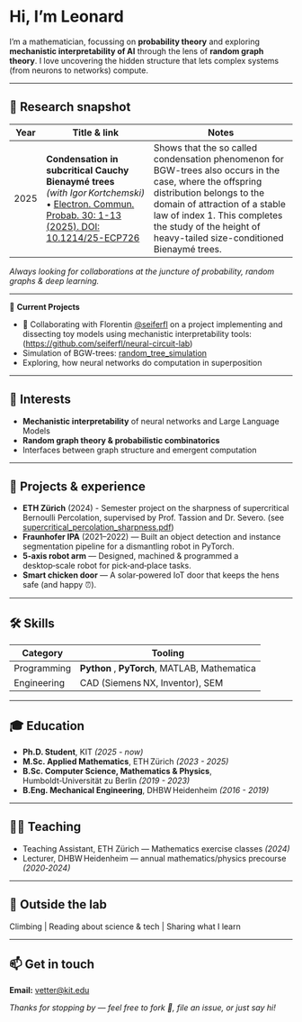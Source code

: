 # Hi, I’m Leonard

I’m a mathematician, focussing on **probability theory** and exploring **mechanistic interpretability of AI** through the lens of **random graph theory**. I love uncovering the hidden structure that lets complex systems (from neurons to networks) compute.

---

## 🔬 Research snapshot

| Year | Title & link | Notes |
|------|--------------|-------|
| 2025 | **Condensation in subcritical Cauchy Bienaymé trees** <br>*(with Igor Kortchemski)* • [Electron. Commun. Probab. 30: 1-13 (2025). DOI: 10.1214/25-ECP726](https://doi.org/10.1214/25-ECP726) | Shows that the so called condensation phenomenon for BGW-trees also occurs in the case, where the offspring distribution belongs to the domain of attraction of a stable law of index 1. This completes the study of the height of heavy-tailed size-conditioned Bienaymé trees.

*Always looking for collaborations at the juncture of probability, random graphs & deep learning.*

---

🚧 **Current Projects**  
- 🤝 Collaborating with Florentin [@seiferfl](https://github.com/seiferfl) on a project implementing and dissecting toy models using mechanistic interpretability tools: (https://github.com/seiferfl/neural-circuit-lab)
- Simulation of BGW-trees: [random_tree_simulation](https://github.com/leonardvetter/random_tree_simulation.git)
-  Exploring, how neural networks do computation in superposition

---

## 🎯 Interests

- **Mechanistic interpretability** of neural networks and Large Language Models
- **Random graph theory & probabilistic combinatorics**
- Interfaces between graph structure and emergent computation

---

## 💼 Projects & experience

- **ETH Zürich** (2024) - Semester project on the sharpness of supercritical Bernoulli Percolation, supervised by Prof. Tassion and Dr. Severo. (see [supercritical_percolation_sharpness.pdf](https://github.com/leonardvetter/leonardvetter/blob/main/supercritical_percolation_sharpness.pdf))
- **Fraunhofer IPA** (2021–2022) — Built an object detection and instance segmentation pipeline for a dismantling robot in PyTorch.
- **5‑axis robot arm** — Designed, machined & programmed a desktop‑scale robot for pick‑and‑place tasks.
- **Smart chicken door** — A solar‑powered IoT door that keeps the hens safe (and happy ⏰).

---

## 🛠️ Skills

| Category | Tooling |
|----------|---------|
| Programming | **Python** , **PyTorch**, MATLAB, Mathematica |
| Engineering | CAD (Siemens NX, Inventor), SEM |

---

## 🎓 Education
- **Ph.D. Student**, KIT *(2025 - now)*
- **M.Sc. Applied Mathematics**, ETH Zürich *(2023 - 2025)*
- **B.Sc. Computer Science, Mathematics & Physics**, Humboldt‑Universität zu Berlin *(2019 - 2023)* 
- **B.Eng. Mechanical Engineering**, DHBW Heidenheim *(2016 - 2019)* 

---

## 👩‍🏫 Teaching

- Teaching Assistant, ETH Zürich — Mathematics exercise classes *(2024)*
- Lecturer, DHBW Heidenheim — annual mathematics/physics precourse *(2020‑2024)*

---

## 🧗 Outside the lab

Climbing | Reading about science & tech | Sharing what I learn

---

## 📫 Get in touch

**Email:** vetter@kit.edu

*Thanks for stopping by — feel free to fork 🍴, file an issue, or just say hi!*

<!--
**leonardvetter/leonardvetter** is a ✨ _special_ ✨ repository because its `README.md` (this file) appears on your GitHub profile.

Here are some ideas to get you started:

- 🔭 I’m currently working on ...
- 🌱 I’m currently learning ...
- 👯 I’m looking to collaborate on ...
- 🤔 I’m looking for help with ...
- 💬 Ask me about ...
- 📫 How to reach me: ...
- 😄 Pronouns: ...
- ⚡ Fun fact: ...
-->
